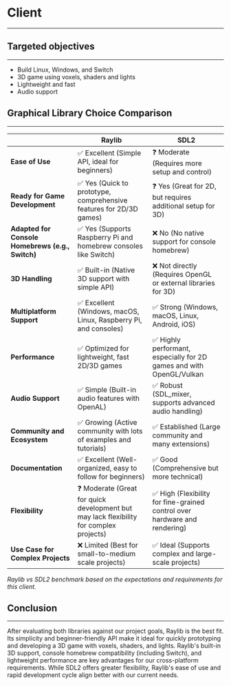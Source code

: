# Client
___
## Targeted objectives
___
- Build Linux, Windows, and Switch
- 3D game using voxels, shaders and lights
- Lightweight and fast
- Audio support

## Graphical Library Choice Comparison
___
|                                                  | **Raylib**                                                                             | **SDL2**                                                                  |
|--------------------------------------------------|----------------------------------------------------------------------------------------|---------------------------------------------------------------------------|
| **Ease of Use**                                  | ✅ Excellent (Simple API, ideal for beginners)                                          | ❓ Moderate (Requires more setup and control)                              |
| **Ready for Game Development**                   | ✅ Yes (Quick to prototype, comprehensive features for 2D/3D games)                     | ❓ Yes (Great for 2D, but requires additional setup for 3D)                |
| **Adapted for Console Homebrews (e.g., Switch)** | ✅ Yes (Supports Raspberry Pi and homebrew consoles like Switch)                        | ❌ No (No native support for console homebrew)                             |
| **3D Handling**                                  | ✅ Built-in (Native 3D support with simple API)                                         | ❌ Not directly (Requires OpenGL or external libraries for 3D)             |
| **Multiplatform Support**                        | ✅ Excellent (Windows, macOS, Linux, Raspberry Pi, and consoles)                        | ✅ Strong (Windows, macOS, Linux, Android, iOS)                            |
| **Performance**                                  | ✅ Optimized for lightweight, fast 2D/3D games                                          | ✅ Highly performant, especially for 2D games and with OpenGL/Vulkan       |
| **Audio Support**                                | ✅ Simple (Built-in audio features with OpenAL)                                         | ✅ Robust (SDL_mixer, supports advanced audio handling)                    |
| **Community and Ecosystem**                      | ✅ Growing (Active community with lots of examples and tutorials)                       | ✅ Established (Large community and many extensions)                       |
| **Documentation**                                | ✅ Excellent (Well-organized, easy to follow for beginners)                             | ✅ Good (Comprehensive but more technical)                                 |
| **Flexibility**                                  | ❓ Moderate (Great for quick development but may lack flexibility for complex projects) | ✅ High (Flexibility for fine-grained control over hardware and rendering) |
| **Use Case for Complex Projects**                | ❌ Limited (Best for small-to-medium scale projects)                                    | ✅ Ideal (Supports complex and large-scale projects)                       |

*Raylib vs SDL2 benchmark based on the expectations and requirements for this client.*

## Conclusion
___
After evaluating both libraries against our project goals, Raylib is the best fit. Its simplicity and beginner-friendly 
API make it ideal for quickly prototyping and developing a 3D game with voxels, shaders, and lights. Raylib's built-in 
3D support, console homebrew compatibility (including Switch), and lightweight performance are key advantages for our 
cross-platform requirements. While SDL2 offers greater flexibility, Raylib's ease of use and rapid development cycle 
align better with our current needs.